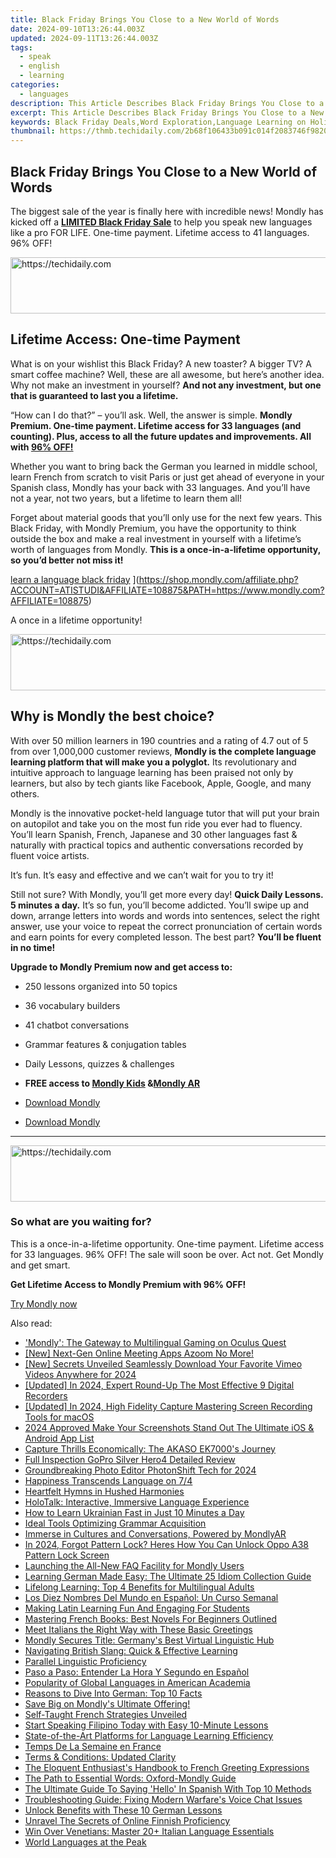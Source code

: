 ```yaml
---
title: Black Friday Brings You Close to a New World of Words
date: 2024-09-10T13:26:44.003Z
updated: 2024-09-11T13:26:44.003Z
tags:
  - speak
  - english
  - learning
categories:
  - languages
description: This Article Describes Black Friday Brings You Close to a New World of Words
excerpt: This Article Describes Black Friday Brings You Close to a New World of Words
keywords: Black Friday Deals,Word Exploration,Language Learning on Holidays,Novel Vocabulary for Shoppers,Enriching Your Lexicon During Festivities,Words Unveiled on Big Sale Days,Word Discovery in Shopping Hype
thumbnail: https://thmb.techidaily.com/2b68f106433b091c014f2083746f9820ace97ab74d68e3b5f340250f5652e1ee.jpg
---
```


## Black Friday Brings You Close to a New World of Words

 The biggest sale of the year is finally here with incredible news! Mondly has kicked off a [**LIMITED‌ Black Friday Sale**](https://shop.mondly.com/affiliate.php?ACCOUNT=ATISTUDI&AFFILIATE=108875&PATH=https://www.mondly.com?AFFILIATE=108875) to help you speak new languages like a pro FOR LIFE. One-time payment. Lifetime access to 41 languages. 96% OFF!





<!-- affiliate ads begin -->
<a href="https://25home.pxf.io/c/5597632/2123481/16836" target="_top" id="2123481">
  <img src="//a.impactradius-go.com/display-ad/16836-2123481" border="0" alt="https://techidaily.com" width="720" height="90"/>
</a>
<img height="0" width="0" src="https://25home.pxf.io/i/5597632/2123481/16836" style="position:absolute;visibility:hidden;" border="0" />
<!-- affiliate ads end -->




## **Lifetime Access: One-time Payment**

 What is on your wishlist this Black Friday? A new toaster? A bigger TV? A smart coffee machine? Well, these are all awesome, but here’s another idea. Why not make an investment in yourself?   **And not any investment, but one that is guaranteed to last you a lifetime.**

 “How can I do that?” – you’ll ask. Well, the answer is simple.   **Mondly Premium. One-time payment. Lifetime access for 33 languages (and counting). Plus, access to all the future updates and improvements. All with [96% OFF!](https://shop.mondly.com/affiliate.php?ACCOUNT=ATISTUDI&AFFILIATE=108875&PATH=https://www.mondly.com?AFFILIATE=108875)**

 Whether you want to bring back the German you learned in middle school, learn French from scratch to visit Paris or just get ahead of everyone in your Spanish class, Mondly has your back with 33 languages. And you’ll have not a year, not two years, but a lifetime to learn them all!

 Forget about material goods that you’ll only use for the next few years. This Black Friday, with Mondly Premium, you have the opportunity to think outside the box and make a real investment in yourself with a lifetime’s worth of languages from Mondly. **This is a once-in-a-lifetime opportunity, so you’d better not miss it!**

[learn a language black friday](https://edge.mondly.com/blog/wp-content/uploads/2019/11/learn-a-language-black-friday-1-600x600.jpg "96%‌ Off For Lifetime Access: Learn A New Language Today At Black Friday Prices 2") ](https://shop.mondly.com/affiliate.php?ACCOUNT=ATISTUDI&AFFILIATE=108875&PATH=https://www.mondly.com?AFFILIATE=108875)

 A once in a lifetime opportunity!





<!-- affiliate ads begin -->
<a href="https://ephamedtechinc.pxf.io/c/5597632/2136616/26400" target="_top" id="2136616">
  <img src="//a.impactradius-go.com/display-ad/26400-2136616" border="0" alt="https://techidaily.com" width="728" height="90"/>
</a>
<img height="0" width="0" src="https://ephamedtechinc.pxf.io/i/5597632/2136616/26400" style="position:absolute;visibility:hidden;" border="0" />
<!-- affiliate ads end -->




## **Why is Mondly the best choice?**

 With over 50 million learners in 190 countries and a rating of 4.7 out of 5 from over 1,000,000 customer reviews,   **Mondly is the complete language learning platform that will make you a polyglot.**  Its revolutionary and intuitive approach to language learning has been praised not only by learners, but also by tech giants like Facebook, Apple, Google, and many others.

 Mondly is the innovative pocket-held language tutor that will put your brain on autopilot and take you on the most fun ride you ever had to fluency. You’ll learn Spanish, French, Japanese and 30 other languages fast & naturally with practical topics and authentic conversations recorded by fluent voice artists.

 It’s fun. It’s easy and effective and we can’t wait for you to try it!

 Still not sure? With Mondly, you’ll get more every day! **Quick Daily Lessons. 5 minutes a day.**  It’s so fun, you’ll become addicted. You’ll swipe up and down, arrange letters into words and words into sentences, select the right answer, use your voice to repeat the correct pronunciation of certain words and earn points for every completed lesson. The best part? **You’ll be fluent in no time!**

**Upgrade to Mondly Premium now and get access to:**

* 250 lessons organized into 50 topics
* 36 vocabulary builders
* 41 chatbot conversations
* Grammar features & conjugation tables
* Daily Lessons, quizzes & challenges
* **FREE access to [Mondly Kids](https://play.google.com/store/apps/details?id=com.atistudios.mondly.kids.languages&hl=ro) &[Mondly AR](https://play.google.com/store/apps/details?id=com.atistudios.mondlyar.languages&hl=en)**

* [Download Mondly](https://www.facebook.com/sharer/sharer.php?u=https%3A%2F%2Fwww.mondly.com%2Fblog%2Flifetime-access-new-language%2F&t=96%25%E2%80%8C+OFF+for+Lifetime+Access%3A+Learn+a+New+Language+Today+at+Black+Friday+Prices "Share on Facebook")
* [Download Mondly](https://shop.mondly.com/affiliate.php?ACCOUNT=ATISTUDI&AFFILIATE=108875&PATH=https://www.mondly.com?AFFILIATE=108875)

---





<!-- affiliate ads begin -->
<a href="https://ephamedtechinc.pxf.io/c/5597632/2136613/26400" target="_top" id="2136613">
  <img src="//a.impactradius-go.com/display-ad/26400-2136613" border="0" alt="https://techidaily.com" width="728" height="90"/>
</a>
<img height="0" width="0" src="https://ephamedtechinc.pxf.io/i/5597632/2136613/26400" style="position:absolute;visibility:hidden;" border="0" />
<!-- affiliate ads end -->




### **So what are you waiting for?**

 This is a once-in-a-lifetime opportunity. One-time payment. Lifetime access for 33 languages. 96%‌ OFF! The sale will soon be over. Act not. Get Mondly and get smart.

**Get Lifetime Access to Mondly Premium with 96% OFF!**

[Try Mondly now](https://shop.mondly.com/affiliate.php?ACCOUNT=ATISTUDI&AFFILIATE=108875&PATH=https://www.mondly.com?AFFILIATE=108875)

<ins class="adsbygoogle"
     style="display:block"
     data-ad-format="autorelaxed"
     data-ad-client="ca-pub-7571918770474297"
     data-ad-slot="1223367746"></ins>



<ins class="adsbygoogle"
     style="display:block"
     data-ad-client="ca-pub-7571918770474297"
     data-ad-slot="8358498916"
     data-ad-format="auto"
     data-full-width-responsive="true"></ins>









<span class="atpl-alsoreadstyle">Also read:</span>
<div><ul>
<li><a href="https://mondly-stories.techidaily.com/mondly-the-gateway-to-multilingual-gaming-on-oculus-quest/"><u>'Mondly': The Gateway to Multilingual Gaming on Oculus Quest</u></a></li>
<li><a href="https://screen-recording.techidaily.com/1715859923158-new-next-gen-online-meeting-apps-azoom-no-more/"><u>[New] Next-Gen Online Meeting Apps Azoom No More!</u></a></li>
<li><a href="https://vimeo-videos.techidaily.com/new-secrets-unveiled-seamlessly-download-your-favorite-vimeo-videos-anywhere-for-2024/"><u>[New] Secrets Unveiled Seamlessly Download Your Favorite Vimeo Videos Anywhere for 2024</u></a></li>
<li><a href="https://visual-screen-recording.techidaily.com/updated-in-2024-expert-round-up-the-most-effective-9-digital-recorders/"><u>[Updated] In 2024, Expert Round-Up The Most Effective 9 Digital Recorders</u></a></li>
<li><a href="https://video-capture.techidaily.com/updated-in-2024-high-fidelity-capture-mastering-screen-recording-tools-for-macos/"><u>[Updated] In 2024, High Fidelity Capture Mastering Screen Recording Tools for macOS</u></a></li>
<li><a href="https://extra-support.techidaily.com/2024-approved-make-your-screenshots-stand-out-the-ultimate-ios-and-android-app-list/"><u>2024 Approved Make Your Screenshots Stand Out The Ultimate iOS & Android App List</u></a></li>
<li><a href="https://bypass-frp.techidaily.com/capture-thrills-economically-the-akaso-ek7000s-journey/"><u>Capture Thrills Economically: The AKASO EK7000's Journey</u></a></li>
<li><a href="https://extra-tips.techidaily.com/full-inspection-gopro-silver-hero4-detailed-review/"><u>Full Inspection GoPro Silver Hero4 Detailed Review</u></a></li>
<li><a href="https://fox-glue.techidaily.com/groundbreaking-photo-editor-photonshift-tech-for-2024/"><u>Groundbreaking Photo Editor PhotonShift Tech for 2024</u></a></li>
<li><a href="https://mondly-stories.techidaily.com/happiness-transcends-language-on-74/"><u>Happiness Transcends Language on 7/4</u></a></li>
<li><a href="https://mondly-stories.techidaily.com/heartfelt-hymns-in-hushed-harmonies/"><u>Heartfelt Hymns in Hushed Harmonies</u></a></li>
<li><a href="https://mondly-stories.techidaily.com/holotalk-interactive-immersive-language-experience/"><u>HoloTalk: Interactive, Immersive Language Experience</u></a></li>
<li><a href="https://mondly-stories.techidaily.com/how-to-learn-ukrainian-fast-in-just-10-minutes-a-day/"><u>How to Learn Ukrainian Fast in Just 10 Minutes a Day</u></a></li>
<li><a href="https://mondly-stories.techidaily.com/ideal-tools-optimizing-grammar-acquisition/"><u>Ideal Tools Optimizing Grammar Acquisition</u></a></li>
<li><a href="https://mondly-stories.techidaily.com/immerse-in-cultures-and-conversations-powered-by-mondlyar/"><u>Immerse in Cultures and Conversations, Powered by MondlyAR</u></a></li>
<li><a href="https://android-unlock.techidaily.com/in-2024-forgot-pattern-lock-heres-how-you-can-unlock-oppo-a38-pattern-lock-screen-by-drfone-android/"><u>In 2024, Forgot Pattern Lock? Heres How You Can Unlock Oppo A38 Pattern Lock Screen</u></a></li>
<li><a href="https://mondly-stories.techidaily.com/launching-the-all-new-faq-facility-for-mondly-users/"><u>Launching the All-New FAQ Facility for Mondly Users</u></a></li>
<li><a href="https://mondly-stories.techidaily.com/learning-german-made-easy-the-ultimate-25-idiom-collection-guide/"><u>Learning German Made Easy: The Ultimate 25 Idiom Collection Guide</u></a></li>
<li><a href="https://mondly-stories.techidaily.com/lifelong-learning-top-4-benefits-for-multilingual-adults/"><u>Lifelong Learning: Top 4 Benefits for Multilingual Adults</u></a></li>
<li><a href="https://mondly-stories.techidaily.com/los-diez-nombres-del-mundo-en-espanol-un-curso-semanal/"><u>Los Diez Nombres Del Mundo en Español: Un Curso Semanal</u></a></li>
<li><a href="https://mondly-stories.techidaily.com/making-latin-learning-fun-and-engaging-for-students/"><u>Making Latin Learning Fun And Engaging For Students</u></a></li>
<li><a href="https://mondly-stories.techidaily.com/mastering-french-books-best-novels-for-beginners-outlined/"><u>Mastering French Books: Best Novels For Beginners Outlined</u></a></li>
<li><a href="https://mondly-stories.techidaily.com/meet-italians-the-right-way-with-these-basic-greetings/"><u>Meet Italians the Right Way with These Basic Greetings</u></a></li>
<li><a href="https://mondly-stories.techidaily.com/mondly-secures-title-germanys-best-virtual-linguistic-hub/"><u>Mondly Secures Title: Germany's Best Virtual Linguistic Hub</u></a></li>
<li><a href="https://mondly-stories.techidaily.com/navigating-british-slang-quick-and-effective-learning/"><u>Navigating British Slang: Quick & Effective Learning</u></a></li>
<li><a href="https://mondly-stories.techidaily.com/parallel-linguistic-proficiency/"><u>Parallel Linguistic Proficiency</u></a></li>
<li><a href="https://mondly-stories.techidaily.com/paso-a-paso-entender-la-hora-y-segundo-en-espanol/"><u>Paso a Paso: Entender La Hora Y Segundo en Español</u></a></li>
<li><a href="https://mondly-stories.techidaily.com/popularity-of-global-languages-in-american-academia/"><u>Popularity of Global Languages in American Academia</u></a></li>
<li><a href="https://mondly-stories.techidaily.com/reasons-to-dive-into-german-top-10-facts/"><u>Reasons to Dive Into German: Top 10 Facts</u></a></li>
<li><a href="https://mondly-stories.techidaily.com/save-big-on-mondlys-ultimate-offering/"><u>Save Big on Mondly's Ultimate Offering!</u></a></li>
<li><a href="https://mondly-stories.techidaily.com/self-taught-french-strategies-unveiled/"><u>Self-Taught French Strategies Unveiled</u></a></li>
<li><a href="https://mondly-stories.techidaily.com/start-speaking-filipino-today-with-easy-10-minute-lessons/"><u>Start Speaking Filipino Today with Easy 10-Minute Lessons</u></a></li>
<li><a href="https://mondly-stories.techidaily.com/state-of-the-art-platforms-for-language-learning-efficiency/"><u>State-of-the-Art Platforms for Language Learning Efficiency</u></a></li>
<li><a href="https://mondly-stories.techidaily.com/temps-de-la-semaine-en-france/"><u>Temps De La Semaine en France</u></a></li>
<li><a href="https://mondly-stories.techidaily.com/terms-and-conditions-updated-clarity/"><u>Terms & Conditions: Updated Clarity</u></a></li>
<li><a href="https://mondly-stories.techidaily.com/the-eloquent-enthusiasts-handbook-to-french-greeting-expressions/"><u>The Eloquent Enthusiast's Handbook to French Greeting Expressions</u></a></li>
<li><a href="https://mondly-stories.techidaily.com/the-path-to-essential-words-oxford-mondly-guide/"><u>The Path to Essential Words: Oxford-Mondly Guide</u></a></li>
<li><a href="https://mondly-stories.techidaily.com/the-ultimate-guide-to-saying-hello-in-spanish-with-top-10-methods/"><u>The Ultimate Guide To Saying 'Hello' In Spanish With Top 10 Methods</u></a></li>
<li><a href="https://sound-issues.techidaily.com/troubleshooting-guide-fixing-modern-warfares-voice-chat-issues/"><u>Troubleshooting Guide: Fixing Modern Warfare's Voice Chat Issues</u></a></li>
<li><a href="https://mondly-stories.techidaily.com/unlock-benefits-with-these-10-german-lessons/"><u>Unlock Benefits with These 10 German Lessons</u></a></li>
<li><a href="https://mondly-stories.techidaily.com/unravel-the-secrets-of-online-finnish-proficiency/"><u>Unravel The Secrets of Online Finnish Proficiency</u></a></li>
<li><a href="https://mondly-stories.techidaily.com/win-over-venetians-master-20plus-italian-language-essentials/"><u>Win Over Venetians: Master 20+ Italian Language Essentials</u></a></li>
<li><a href="https://mondly-stories.techidaily.com/world-languages-at-the-peak/"><u>World Languages at the Peak</u></a></li>
</ul></div>




